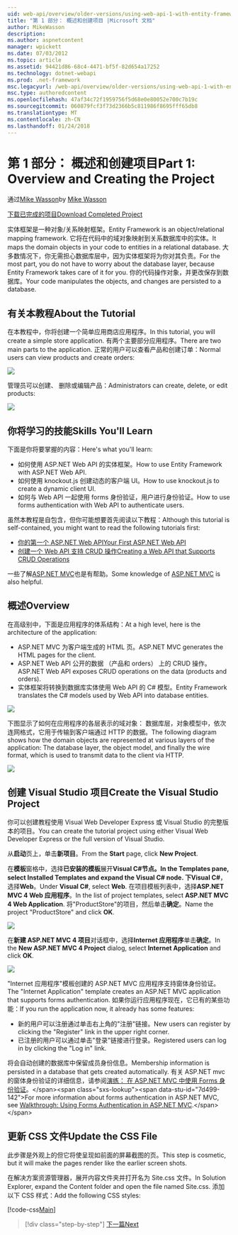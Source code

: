 ```yaml
---
uid: web-api/overview/older-versions/using-web-api-1-with-entity-framework-5/using-web-api-with-entity-framework-part-1
title: "第 1 部分： 概述和创建项目 |Microsoft 文档"
author: MikeWasson
description: 
ms.author: aspnetcontent
manager: wpickett
ms.date: 07/03/2012
ms.topic: article
ms.assetid: 94421d86-68c4-4471-bf5f-82d654a17252
ms.technology: dotnet-webapi
ms.prod: .net-framework
msc.legacyurl: /web-api/overview/older-versions/using-web-api-1-with-entity-framework-5/using-web-api-with-entity-framework-part-1
msc.type: authoredcontent
ms.openlocfilehash: 47af34c72f1959756f5d68e0e80052e700c7b19c
ms.sourcegitcommit: 060879fcf3f73d2366b5c811986f8695fff65db8
ms.translationtype: MT
ms.contentlocale: zh-CN
ms.lasthandoff: 01/24/2018
---
```

<a name="part-1-overview-and-creating-the-project"></a><span data-ttu-id="7d499-102">第 1 部分： 概述和创建项目</span><span class="sxs-lookup"><span data-stu-id="7d499-102">Part 1: Overview and Creating the Project</span></span>
====================
<span data-ttu-id="7d499-103">通过[Mike Wasson](https://github.com/MikeWasson)</span><span class="sxs-lookup"><span data-stu-id="7d499-103">by [Mike Wasson](https://github.com/MikeWasson)</span></span>

[<span data-ttu-id="7d499-104">下载已完成的项目</span><span class="sxs-lookup"><span data-stu-id="7d499-104">Download Completed Project</span></span>](http://code.msdn.microsoft.com/ASP-NET-Web-API-with-afa30545)

<span data-ttu-id="7d499-105">实体框架是一种对象/关系映射框架。</span><span class="sxs-lookup"><span data-stu-id="7d499-105">Entity Framework is an object/relational mapping framework.</span></span> <span data-ttu-id="7d499-106">它将在代码中的域对象映射到关系数据库中的实体。</span><span class="sxs-lookup"><span data-stu-id="7d499-106">It maps the domain objects in your code to entities in a relational database.</span></span> <span data-ttu-id="7d499-107">大多数情况下，你无需担心数据库层中，因为实体框架将为你对其负责。</span><span class="sxs-lookup"><span data-stu-id="7d499-107">For the most part, you do not have to worry about the database layer, because Entity Framework takes care of it for you.</span></span> <span data-ttu-id="7d499-108">你的代码操作对象，并更改保存到数据库。</span><span class="sxs-lookup"><span data-stu-id="7d499-108">Your code manipulates the objects, and changes are persisted to a database.</span></span>

## <a name="about-the-tutorial"></a><span data-ttu-id="7d499-109">有关本教程</span><span class="sxs-lookup"><span data-stu-id="7d499-109">About the Tutorial</span></span>

<span data-ttu-id="7d499-110">在本教程中，你将创建一个简单应用商店应用程序。</span><span class="sxs-lookup"><span data-stu-id="7d499-110">In this tutorial, you will create a simple store application.</span></span> <span data-ttu-id="7d499-111">有两个主要部分应用程序。</span><span class="sxs-lookup"><span data-stu-id="7d499-111">There are two main parts to the application.</span></span> <span data-ttu-id="7d499-112">正常的用户可以查看产品和创建订单：</span><span class="sxs-lookup"><span data-stu-id="7d499-112">Normal users can view products and create orders:</span></span>

![](using-web-api-with-entity-framework-part-1/_static/image1.png)

<span data-ttu-id="7d499-113">管理员可以创建、 删除或编辑产品：</span><span class="sxs-lookup"><span data-stu-id="7d499-113">Administrators can create, delete, or edit products:</span></span>

![](using-web-api-with-entity-framework-part-1/_static/image2.png)

## <a name="skills-youll-learn"></a><span data-ttu-id="7d499-114">你将学习的技能</span><span class="sxs-lookup"><span data-stu-id="7d499-114">Skills You'll Learn</span></span>

<span data-ttu-id="7d499-115">下面是你将要掌握的内容：</span><span class="sxs-lookup"><span data-stu-id="7d499-115">Here's what you'll learn:</span></span>

- <span data-ttu-id="7d499-116">如何使用 ASP.NET Web API 的实体框架。</span><span class="sxs-lookup"><span data-stu-id="7d499-116">How to use Entity Framework with ASP.NET Web API.</span></span>
- <span data-ttu-id="7d499-117">如何使用 knockout.js 创建动态的客户端 UI。</span><span class="sxs-lookup"><span data-stu-id="7d499-117">How to use knockout.js to create a dynamic client UI.</span></span>
- <span data-ttu-id="7d499-118">如何与 Web API 一起使用 forms 身份验证，用户进行身份验证。</span><span class="sxs-lookup"><span data-stu-id="7d499-118">How to use forms authentication with Web API to authenticate users.</span></span>

<span data-ttu-id="7d499-119">虽然本教程是自包含，但你可能想要首先阅读以下教程：</span><span class="sxs-lookup"><span data-stu-id="7d499-119">Although this tutorial is self-contained, you might want to read the following tutorials first:</span></span>

- [<span data-ttu-id="7d499-120">你的第一个 ASP.NET Web API</span><span class="sxs-lookup"><span data-stu-id="7d499-120">Your First ASP.NET Web API</span></span>](../../getting-started-with-aspnet-web-api/tutorial-your-first-web-api.md)
- [<span data-ttu-id="7d499-121">创建一个 Web API 支持 CRUD 操作</span><span class="sxs-lookup"><span data-stu-id="7d499-121">Creating a Web API that Supports CRUD Operations</span></span>](../creating-a-web-api-that-supports-crud-operations.md)

<span data-ttu-id="7d499-122">一些了解[ASP.NET MVC](../../../../mvc/index.md)也是有帮助。</span><span class="sxs-lookup"><span data-stu-id="7d499-122">Some knowledge of [ASP.NET MVC](../../../../mvc/index.md) is also helpful.</span></span>

## <a name="overview"></a><span data-ttu-id="7d499-123">概述</span><span class="sxs-lookup"><span data-stu-id="7d499-123">Overview</span></span>

<span data-ttu-id="7d499-124">在高级别中，下面是应用程序的体系结构：</span><span class="sxs-lookup"><span data-stu-id="7d499-124">At a high level, here is the architecture of the application:</span></span>

- <span data-ttu-id="7d499-125">ASP.NET MVC 为客户端生成的 HTML 页。</span><span class="sxs-lookup"><span data-stu-id="7d499-125">ASP.NET MVC generates the HTML pages for the client.</span></span>
- <span data-ttu-id="7d499-126">ASP.NET Web API 公开的数据 （产品和 orders） 上的 CRUD 操作。</span><span class="sxs-lookup"><span data-stu-id="7d499-126">ASP.NET Web API exposes CRUD operations on the data (products and orders).</span></span>
- <span data-ttu-id="7d499-127">实体框架将转换到数据库实体使用 Web API 的 C# 模型。</span><span class="sxs-lookup"><span data-stu-id="7d499-127">Entity Framework translates the C# models used by Web API into database entities.</span></span>

![](using-web-api-with-entity-framework-part-1/_static/image3.png)

<span data-ttu-id="7d499-128">下图显示了如何在应用程序的各层表示的域对象： 数据库层，对象模型中，依次连网格式，它用于传输到客户端通过 HTTP 的数据。</span><span class="sxs-lookup"><span data-stu-id="7d499-128">The following diagram shows how the domain objects are represented at various layers of the application: The database layer, the object model, and finally the wire format, which is used to transmit data to the client via HTTP.</span></span>

![](using-web-api-with-entity-framework-part-1/_static/image4.png)

## <a name="create-the-visual-studio-project"></a><span data-ttu-id="7d499-129">创建 Visual Studio 项目</span><span class="sxs-lookup"><span data-stu-id="7d499-129">Create the Visual Studio Project</span></span>

<span data-ttu-id="7d499-130">你可以创建教程使用 Visual Web Developer Express 或 Visual Studio 的完整版本的项目。</span><span class="sxs-lookup"><span data-stu-id="7d499-130">You can create the tutorial project using either Visual Web Developer Express or the full version of Visual Studio.</span></span>

<span data-ttu-id="7d499-131">从**启动**页上，单击**新项目**。</span><span class="sxs-lookup"><span data-stu-id="7d499-131">From the **Start** page, click **New Project**.</span></span>

<span data-ttu-id="7d499-132">在**模板**窗格中，选择**已安装的模板**展开**Visual C#**节点。</span><span class="sxs-lookup"><span data-stu-id="7d499-132">In the **Templates** pane, select **Installed Templates** and expand the **Visual C#** node.</span></span> <span data-ttu-id="7d499-133">下**Visual C#**，选择**Web**。</span><span class="sxs-lookup"><span data-stu-id="7d499-133">Under **Visual C#**, select **Web**.</span></span> <span data-ttu-id="7d499-134">在项目模板列表中，选择**ASP.NET MVC 4 Web 应用程序**。</span><span class="sxs-lookup"><span data-stu-id="7d499-134">In the list of project templates, select **ASP.NET MVC 4 Web Application**.</span></span> <span data-ttu-id="7d499-135">将"ProductStore"的项目，然后单击**确定**。</span><span class="sxs-lookup"><span data-stu-id="7d499-135">Name the project "ProductStore" and click **OK**.</span></span>

![](using-web-api-with-entity-framework-part-1/_static/image5.png)

<span data-ttu-id="7d499-136">在**新建 ASP.NET MVC 4 项目**对话框中，选择**Internet 应用程序**单击**确定**。</span><span class="sxs-lookup"><span data-stu-id="7d499-136">In the **New ASP.NET MVC 4 Project** dialog, select **Internet Application** and click **OK**.</span></span>

![](using-web-api-with-entity-framework-part-1/_static/image6.png)

<span data-ttu-id="7d499-137">"Internet 应用程序"模板创建的 ASP.NET MVC 应用程序支持窗体身份验证。</span><span class="sxs-lookup"><span data-stu-id="7d499-137">The "Internet Application" template creates an ASP.NET MVC application that supports forms authentication.</span></span> <span data-ttu-id="7d499-138">如果你运行应用程序现在，它已有的某些功能：</span><span class="sxs-lookup"><span data-stu-id="7d499-138">If you run the application now, it already has some features:</span></span>

- <span data-ttu-id="7d499-139">新的用户可以注册通过单击右上角的"注册"链接。</span><span class="sxs-lookup"><span data-stu-id="7d499-139">New users can register by clicking the "Register" link in the upper right corner.</span></span>
- <span data-ttu-id="7d499-140">已注册的用户可以通过单击"登录"链接进行登录。</span><span class="sxs-lookup"><span data-stu-id="7d499-140">Registered users can log in by clicking the "Log in" link.</span></span>

<span data-ttu-id="7d499-141">将会自动创建的数据库中保留成员身份信息。</span><span class="sxs-lookup"><span data-stu-id="7d499-141">Membership information is persisted in a database that gets created automatically.</span></span> <span data-ttu-id="7d499-142">有关 ASP.NET mvc 的窗体身份验证的详细信息，请参阅[演练： 在 ASP.NET MVC 中使用 Forms 身份验证](https://msdn.microsoft.com/library/ff398049(VS.98).aspx)。</span><span class="sxs-lookup"><span data-stu-id="7d499-142">For more information about forms authentication in ASP.NET MVC, see [Walkthrough: Using Forms Authentication in ASP.NET MVC](https://msdn.microsoft.com/library/ff398049(VS.98).aspx).</span></span>

## <a name="update-the-css-file"></a><span data-ttu-id="7d499-143">更新 CSS 文件</span><span class="sxs-lookup"><span data-stu-id="7d499-143">Update the CSS File</span></span>

<span data-ttu-id="7d499-144">此步骤是外观上的但它将使呈现如前面的屏幕截图的页。</span><span class="sxs-lookup"><span data-stu-id="7d499-144">This step is cosmetic, but it will make the pages render like the earlier screen shots.</span></span>

<span data-ttu-id="7d499-145">在解决方案资源管理器，展开内容文件夹并打开名为 Site.css 文件。</span><span class="sxs-lookup"><span data-stu-id="7d499-145">In Solution Explorer, expand the Content folder and open the file named Site.css.</span></span> <span data-ttu-id="7d499-146">添加以下 CSS 样式：</span><span class="sxs-lookup"><span data-stu-id="7d499-146">Add the following CSS styles:</span></span>

[!code-css[Main](using-web-api-with-entity-framework-part-1/samples/sample1.css)]

>[!div class="step-by-step"]
[<span data-ttu-id="7d499-147">下一篇</span><span class="sxs-lookup"><span data-stu-id="7d499-147">Next</span></span>](using-web-api-with-entity-framework-part-2.md)
